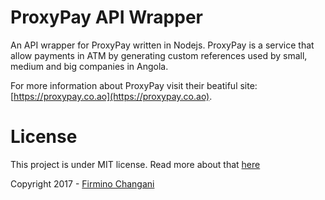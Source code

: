# ProxyPay API Wrapper

An API wrapper for ProxyPay written in Nodejs. ProxyPay is a service that allow payments in ATM by generating custom references used by small, medium and big companies in Angola.

For more information about ProxyPay visit their beatiful site: [https://proxypay.co.ao](https://proxypay.co.ao).

# License

This project is under MIT license. Read more about that [here](LICENSE.md)

Copyright 2017 - [Firmino Changani](http://github.com/flowck)